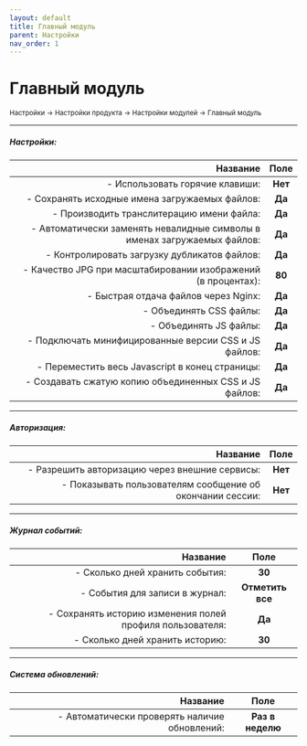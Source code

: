 ```yaml
---
layout: default
title: Главный модуль
parent: Настройки
nav_order: 1
---
```


# Главный модуль

<sub>Настройки → Настройки продукта → Настройки модулей → Главный модуль</sub>

---

##### **Настройки:**

Название | Поле
---: | :---:
- Использовать горячие клавиши: | **Нет**
- Сохранять исходные имена загружаемых файлов: | **Да**
- Производить транслитерацию имени файла: | **Да**
- Автоматически заменять невалидные символы в именах загружаемых файлов: | **Да**
- Контролировать загрузку дубликатов файлов: | **Да**
- Качество JPG при масштабировании изображений (в процентах): | **80**
- Быстрая отдача файлов через Nginx: | **Да**
- Объединять CSS файлы: | **Да**
- Объединять JS файлы: | **Да**
- Подключать минифицированные версии CSS и JS файлов: | **Да**
- Переместить весь Javascript в конец страницы: | **Да**
- Создавать сжатую копию объединенных CSS и JS файлов: | **Да**

---

##### **Авторизация:**

Название | Поле
---: | :---:
- Разрешить авторизацию через внешние сервисы: | **Нет**
- Показывать пользователям сообщение об окончании сессии: | **Нет**

---

##### **Журнал событий:**

Название | Поле
---: | :---:
- Сколько дней хранить события: | **30**
- События для записи в журнал: | **Отметить все**
- Сохранять историю изменения полей профиля пользователя: | **Да**
- Сколько дней хранить историю: | **30**

---

##### **Система обновлений:**

Название | Поле
---: | :---:
- Автоматически проверять наличие обновлений: | **Раз в неделю**

<br>